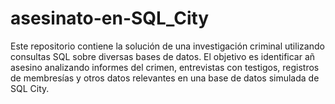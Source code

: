 # asesinato-en-SQL_City
Este repositorio contiene la solución de una investigación criminal utilizando consultas SQL sobre
diversas bases de datos. El objetivo es identificar añ asesino analizando informes del crimen, entrevistas
con testigos, registros de membresías y otros datos relevantes en una base de datos simulada de SQL City.
